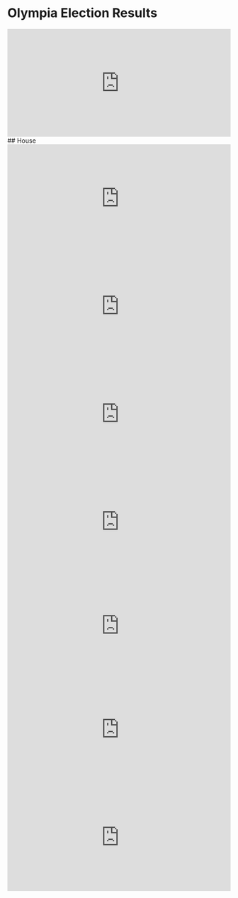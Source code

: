 # Olympia Election Results
<iframe title=" Olympia Governor" aria-label="Table" id="datawrapper-chart-7SCab" src="https://datawrapper.dwcdn.net/7SCab/2/" scrolling="no" frameborder="0" style="width: 0; min-width: 100% !important; border: none;" height="243"></iframe><script type="text/javascript">!function(){"use strict";window.addEventListener("message",(function(e){if(void 0!==e.data["datawrapper-height"]){var t=document.querySelectorAll("iframe");for(var a in e.data["datawrapper-height"])for(var r=0;r<t.length;r++){if(t[r].contentWindow===e.source)t[r].style.height=e.data["datawrapper-height"][a]+"px"}}}))}();</script>
## House
<iframe title="Olympia's First Congressional District" aria-label="Table" id="datawrapper-chart-pglYV" src="https://datawrapper.dwcdn.net/pglYV/1/" scrolling="no" frameborder="0" style="width: 0; min-width: 100% !important; border: none;" height="243"></iframe><script type="text/javascript">!function(){"use strict";window.addEventListener("message",(function(e){if(void 0!==e.data["datawrapper-height"]){var t=document.querySelectorAll("iframe");for(var a in e.data["datawrapper-height"])for(var r=0;r<t.length;r++){if(t[r].contentWindow===e.source)t[r].style.height=e.data["datawrapper-height"][a]+"px"}}}))}();</script>
<iframe title=" Olympia's Second Congressional District" aria-label="Table" id="datawrapper-chart-Q8xcS" src="https://datawrapper.dwcdn.net/Q8xcS/1/" scrolling="no" frameborder="0" style="width: 0; min-width: 100% !important; border: none;" height="243"></iframe><script type="text/javascript">!function(){"use strict";window.addEventListener("message",(function(e){if(void 0!==e.data["datawrapper-height"]){var t=document.querySelectorAll("iframe");for(var a in e.data["datawrapper-height"])for(var r=0;r<t.length;r++){if(t[r].contentWindow===e.source)t[r].style.height=e.data["datawrapper-height"][a]+"px"}}}))}();</script>
<iframe title=" Olympia's Third Congressional District" aria-label="Table" id="datawrapper-chart-AiomN" src="https://datawrapper.dwcdn.net/AiomN/1/" scrolling="no" frameborder="0" style="width: 0; min-width: 100% !important; border: none;" height="243"></iframe><script type="text/javascript">!function(){"use strict";window.addEventListener("message",(function(e){if(void 0!==e.data["datawrapper-height"]){var t=document.querySelectorAll("iframe");for(var a in e.data["datawrapper-height"])for(var r=0;r<t.length;r++){if(t[r].contentWindow===e.source)t[r].style.height=e.data["datawrapper-height"][a]+"px"}}}))}();</script>
<iframe title=" Olympia's Fourth Congressional District" aria-label="Table" id="datawrapper-chart-nGqBz" src="https://datawrapper.dwcdn.net/nGqBz/1/" scrolling="no" frameborder="0" style="width: 0; min-width: 100% !important; border: none;" height="243"></iframe><script type="text/javascript">!function(){"use strict";window.addEventListener("message",(function(e){if(void 0!==e.data["datawrapper-height"]){var t=document.querySelectorAll("iframe");for(var a in e.data["datawrapper-height"])for(var r=0;r<t.length;r++){if(t[r].contentWindow===e.source)t[r].style.height=e.data["datawrapper-height"][a]+"px"}}}))}();</script>
<iframe title=" Olympia's Fifth Congressional District" aria-label="Table" id="datawrapper-chart-Y9Z7L" src="https://datawrapper.dwcdn.net/Y9Z7L/2/" scrolling="no" frameborder="0" style="width: 0; min-width: 100% !important; border: none;" height="225"></iframe><script type="text/javascript">!function(){"use strict";window.addEventListener("message",(function(e){if(void 0!==e.data["datawrapper-height"]){var t=document.querySelectorAll("iframe");for(var a in e.data["datawrapper-height"])for(var r=0;r<t.length;r++){if(t[r].contentWindow===e.source)t[r].style.height=e.data["datawrapper-height"][a]+"px"}}}))}();</script>
<iframe title=" Olympia's Sixth Congressional District" aria-label="Table" id="datawrapper-chart-VACUK" src="https://datawrapper.dwcdn.net/VACUK/1/" scrolling="no" frameborder="0" style="width: 0; min-width: 100% !important; border: none;" height="243"></iframe><script type="text/javascript">!function(){"use strict";window.addEventListener("message",(function(e){if(void 0!==e.data["datawrapper-height"]){var t=document.querySelectorAll("iframe");for(var a in e.data["datawrapper-height"])for(var r=0;r<t.length;r++){if(t[r].contentWindow===e.source)t[r].style.height=e.data["datawrapper-height"][a]+"px"}}}))}();</script>
<iframe title=" Olympia's Seventh Congressional District" aria-label="Table" id="datawrapper-chart-X1vBY" src="https://datawrapper.dwcdn.net/X1vBY/1/" scrolling="no" frameborder="0" style="width: 0; min-width: 100% !important; border: none;" height="243"></iframe><script type="text/javascript">!function(){"use strict";window.addEventListener("message",(function(e){if(void 0!==e.data["datawrapper-height"]){var t=document.querySelectorAll("iframe");for(var a in e.data["datawrapper-height"])for(var r=0;r<t.length;r++){if(t[r].contentWindow===e.source)t[r].style.height=e.data["datawrapper-height"][a]+"px"}}}))}();</script>
